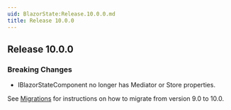 ```yaml
---
uid: BlazorState:Release.10.0.0.md
title: Release 10.0.0
---
```


## Release 10.0.0

### Breaking Changes

* IBlazorStateComponent no longer has Mediator or Store properties.

See [Migrations](xref:BlazorState:Migration9-10.md) for instructions on how to migrate from version 9.0 to 10.0.
